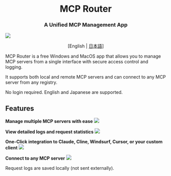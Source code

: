 <h1 align="center">MCP Router</h1>
<h3 align="center">A Unified MCP Management App</h3>

![](https://raw.githubusercontent.com/mcp-router/mcp-router/main/docs/static/img/readme/intro.gif)

<div align="center">

[English | [日本語](https://github.com/mcp-router/mcp-router/blob/main/README_ja.md)]

</div>


MCP Router is a free Windows and MacOS app that allows you to manage MCP servers from a single interface with secure access control and logging.

It supports both local and remote MCP servers and can connect to any MCP server from any registry.

No login required.
English and Japanese are supported.


## Features
**Manage multiple MCP servers with ease**
![](https://raw.githubusercontent.com/mcp-router/mcp-router/main/docs/static/img/readme/toggle.png)

**View detailed logs and request statistics**
![](https://raw.githubusercontent.com/mcp-router/mcp-router/main/docs/static/img/readme/stats.png)

**One-Click integration to Claude, Cline, Windsurf, Cursor, or your custom client**
![](https://raw.githubusercontent.com/mcp-router/mcp-router/main/docs/static/img/readme/token.png)

**Connect to any MCP server**
![](https://raw.githubusercontent.com/mcp-router/mcp-router/main/docs/static/img/readme/add-mcp-manual.png)

Request logs are saved locally (not sent externally).

